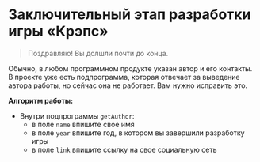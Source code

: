 # Заключительный этап разработки игры «Крэпс»

> Поздравляю! Вы долшли почти до конца.

Обычно, в любом программном продукте указан автор и его контакты. В проекте уже есть подпрограмма, которая отвечает за выведение автора работы, но сейчас она не работает. Вам нужно исправить это.

**Алгоритм работы:**
+ Внутри подпрограммы `getAuthor`:
  + в поле `name` впишите свое имя
  + в поле `year` впишите год, в котором вы завершили разработку игры
  + в поле `link` впишите ссылку на свое социальную сеть
